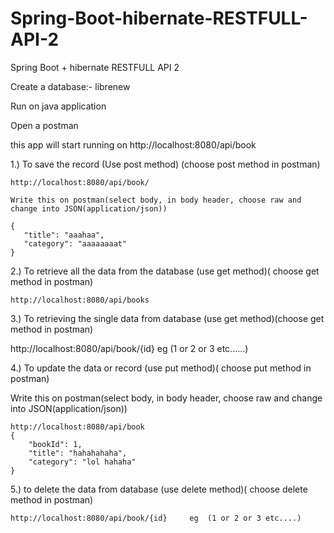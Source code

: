 # Spring-Boot-hibernate-RESTFULL-API-2
Spring Boot + hibernate RESTFULL API 2


Create a database:- librenew


Run on java application


Open a postman

this app will start running on http://localhost:8080/api/book


1.) To save the record (Use post method) (choose post method in postman)


    http://localhost:8080/api/book/

    Write this on postman(select body, in body header, choose raw and change into JSON(application/json))

    {
       "title": "aaahaa",
       "category": "aaaaaaaat"
    }


2.) To retrieve all the data from the database (use get method)( choose get method in postman)


    http://localhost:8080/api/books

3.) To retrieving the single data from database (use get method)(choose get method in postman)


   http://localhost:8080/api/book/{id}          eg (1 or 2 or 3 etc......)
   
   
4.) To update the data or record (use put method)( choose put method in postman)


   Write this on postman(select body, in body header, choose raw and change into JSON(application/json))


    http://localhost:8080/api/book        
    {  
        "bookId": 1,
        "title": "hahahahaha",
        "category": "lol hahaha"
    }


5.) to delete the data from database (use delete method)( choose delete method in postman)


    http://localhost:8080/api/book/{id}     eg  (1 or 2 or 3 etc....)

